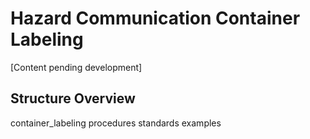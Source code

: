 # Hazard Communication Container Labeling

[Content pending development]

## Structure Overview
  container_labeling
    procedures
    standards
    examples
